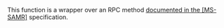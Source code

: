 This function is a wrapper over an RPC method [documented in the [MS-SAMR]](https://learn.microsoft.com/en-us/openspecs/windows_protocols/ms-samr/613ff663-5863-4430-8923-8f1edc05310b) specification.
